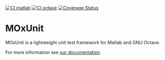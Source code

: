 [![CI matlab](https://github.com/MOxUnit/MOxUnit/actions/workflows/CI_matlab..yml/badge.svg)](https://github.com/MOxUnit/MOxUnit/actions/workflows/CI_matlab..yml)
[![CI octave](https://github.com/MOxUnit/MOxUnit/actions/workflows/CI_octave.yml/badge.svg)](https://github.com/MOxUnit/MOxUnit/actions/workflows/CI_octave.yml)
[![Coverage Status](https://coveralls.io/repos/github/MOxUnit/MOxUnit/badge.svg?branch=master)](https://coveralls.io/github/MOxUnit/MOxUnit?branch=master) <!-- omit in toc -->

# MOxUnit

MOxUnit is a lightweight unit test framework for Matlab and GNU Octave.

For more information see [our documentation](http://moxunit.github.io/MOxUnit/).
